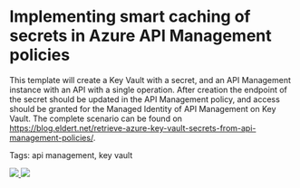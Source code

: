 # Implementing smart caching of secrets in Azure API Management policies

This template will create a Key Vault with a secret, and an API Management instance with an API with a single operation. After creation the endpoint of the secret should be updated in the API Management policy, and access should be granted for the Managed Identity of API Management on Key Vault. The complete scenario can be found on <https://blog.eldert.net/retrieve-azure-key-vault-secrets-from-api-management-policies/>.

Tags: api management, key vault

<a href="https://portal.azure.com/#create/Microsoft.Template/uri/https%3A%2F%2Fraw.githubusercontent.com%2FEldertGrootenboer%2FBlog-Posts%2Fmaster%2FRetrieve%2520Azure%2520Key%2520Vault%2520secrets%2520from%2520API%2520Management%2520policies%2Fazuredeploy.json" target="_blank">
    <img src="http://azuredeploy.net/deploybutton.png"/>
</a>
<a href="http://armviz.io/#/?load=https%3A%2F%2Fraw.githubusercontent.com%2FEldertGrootenboer%2FBlog-Posts%2Fmaster%2FRetrieve%2520Azure%2520Key%2520Vault%2520secrets%2520from%2520API%2520Management%2520policies%2Fazuredeploy.json" target="_blank">
    <img src="http://armviz.io/visualizebutton.png"/>
</a>
